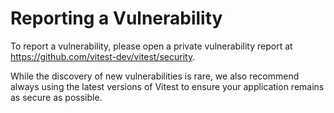 # Reporting a Vulnerability

To report a vulnerability, please open a private vulnerability report at https://github.com/vitest-dev/vitest/security.

While the discovery of new vulnerabilities is rare, we also recommend always using the latest versions of Vitest to ensure your application remains as secure as possible.
